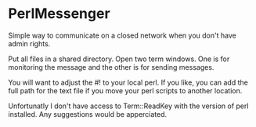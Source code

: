 # PerlMessenger
Simple way to communicate on a closed network when you don't have admin rights.

Put all files in a shared directory. Open two term windows. 
One is for monitoring the message and the other is for 
sending messages. 

You will want to adjust the #! to your local perl. If you like,
you can add the full path for the text file if you move your 
perl scripts to another location. 

Unfortunatly I don't have access to Term::ReadKey with the version of 
perl installed. Any suggestions would be apperciated. 

